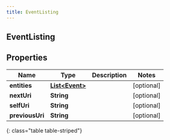 ```yaml
---
title: EventListing
---
```

## EventListing


## Properties

| Name | Type | Description | Notes |
| ------------ | ------------- | ------------- | ------------- |
| **entities** | [**List&lt;Event&gt;**](Event.html) |  |  [optional] |
| **nextUri** | **String** |  |  [optional] |
| **selfUri** | **String** |  |  [optional] |
| **previousUri** | **String** |  |  [optional] |
{: class="table table-striped"}



